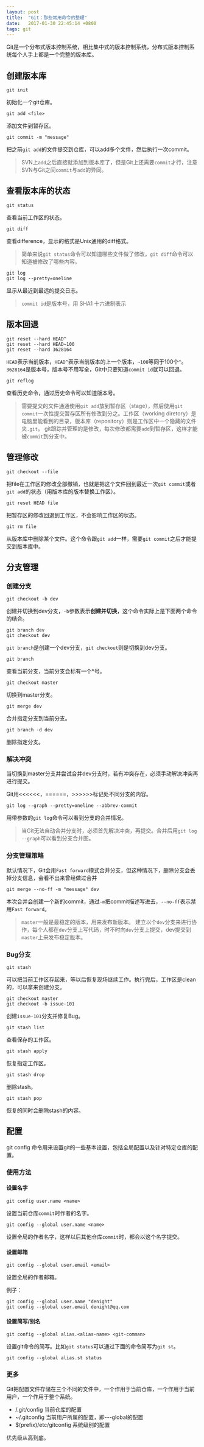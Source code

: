 ```yaml
---
layout: post
title:  "Git：那些常用命令的整理"
date:   2017-01-30 22:45:14 +0800
tags: git
---
```

Git是一个分布式版本控制系统，相比集中式的版本控制系统，分布式版本控制系统每个人手上都是一个完整的版本库。

## 创建版本库

    git init

初始化一个git仓库。

    git add <file>

添加文件到暂存区。

    git commit -m "message"

把之前`git add`的文件提交到仓库，可以add多个文件，然后执行一次commit。

> SVN上`add`之后直接就添加到版本库了，但是Git上还需要`commit`才行，注意SVN与Git之间`commit`与`add`的异同。

## 查看版本库的状态

    git status

查看当前工作区的状态。

    git diff

查看difference，显示的格式是Unix通用的diff格式。

> 简单来说`git status`命令可以知道哪些文件做了修改，`git diff`命令可以知道被修改了哪些内容。

    git log
    git log --pretty=oneline

显示从最近到最远的提交日志。

> `commit id`是版本号，用 SHA1 十六进制表示

## 版本回退

    git reset --hard HEAD^
    git reset --hard HEAD~100
    git reset --hard 3628164

`HEAD`表示当前版本，`HEAD^`表示当前版本的上一个版本，`~100`等同于100个`^`。`3628164`是版本号，版本号不用写全，Git中只要知道`commit id`就可以回退。

    git reflog

查看历史命令，通过历史命令可以知道版本号。

> 需要提交的文件通通使用`git add`放到暂存区（stage），然后使用`git commit`一次性提交暂存区所有修改到分之。工作区（working diretory）是电脑里能看到的目录，版本库（repository）则是工作区中一个隐藏的文件夹`.git`。
git跟踪并管理的是修改，每次修改都需要`add`到暂存区，这样才能被`commit`到分支中。

## 管理修改

    git checkout --file

把file在工作区的修改全部撤销，也就是把这个文件回到最近一次`git commit`或者`git add`的状态（用版本库的版本替换工作区）。

    git reset HEAD file

把暂存区的修改回退到工作区，不会影响工作区的状态。

    git rm file

从版本库中删除某个文件。这个命令跟`git add`一样，需要`git commit`之后才能提交到版本库中。

## 分支管理

### 创建分支

    git checkout -b dev

创建并切换到dev分支，`-b`参数表示**创建并切换**，这个命令实际上是下面两个命令的结合。

    git branch dev
    git checkout dev 
`git branch`是创建一个dev分支，`git checkout`则是切换到dev分支。

    git branch

查看当前分支，当前分支会标有一个*号。

    git checkout master

切换到master分支。

    git merge dev

合并指定分支到当前分支。

    git branch -d dev

删除指定分支。

### 解决冲突

当切换到master分支并尝试合并dev分支时，若有冲突存在，必须手动解决冲突再进行提交。

Git用<<<<<<，======，>>>>>>标记处不同分支的内容。

    git log --graph --pretty=oneline --abbrev-commit

用带参数的`git log`命令可以看到分支的合并情况。

> 当Git无法自动合并分支时，必须首先解决冲突，再提交。合并后用`git log --graph`可以看到分支合并图。

### 分支管理策略

默认情况下，Git会用`Fast forward`模式合并分支，但这种情况下，删除分支会丢掉分支信息，会看不出来曾经做过合并

    git merge --no-ff -m "message" dev

本次合并会创建一个新的commit，通过`-m`把commit描述写进去，`--no-ff`表示禁用`Fast forward`。

> `master`一般是最稳定的版本，用来发布新版本。
建立以个`dev`分支来进行协作，每个人都在`dev`分支上写代码，时不时向`dev`分支上提交，dev提交到`master`上来发布稳定版本。

### Bug分支

    git stash

可以把当前工作区存起来，等以后恢复现场继续工作。执行完后，工作区是clean的，可以拿来创建分支。

    git checkout master
    git checkout -b issue-101

创建`issue-101`分支并修复Bug。

    git stash list

查看保存的工作区。

    git stash apply

恢复指定工作区。

    git stash drop

删除stash。

    git stash pop

恢复的同时会删除stash的内容。

## 配置
git config 命令用来设置git的一些基本设置，包括全局配置以及针对特定仓库的配置。
### 使用方法
#### 设置名字
    git config user.name <name>

设置当前仓库`commit`时作者的名字。

    git config --global user.name <name>

设置全局的作者名字，这样以后其他仓库`commit`时，都会以这个名字提交。
#### 设置邮箱
    git config --global user.email <email>

设置全局的作者邮箱。

例子：

    git config --global user.name "denight"
    git config --global user.email denight@qq.com

#### 设置简写/别名
    git config --global alias.<alias-name> <git-comman>
    

设置git命令的简写。比如`git status`可以通过下面的命令简写为`git st`。

    git config --global alias.st status

### 更多
Git把配置文件存储在三个不同的文件中，一个作用于当前仓库，一个作用于当前用户，一个作用于整个系统。

 - <repo>/.git/config 当前仓库的配置
 - ~/.gitconfig 当前用户所属的配置，即---global的配置
 - $(prefix)/etc/gitconfig 系统级别的配置

优先级从高到底。
